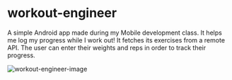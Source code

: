 # workout-engineer

A simple Android app made during my Mobile development class. It helps me log my progress while I work out! It fetches its exercises from a remote API.
The user can enter their weights and reps in order to track their progress.

![workout-engineer-image](https://drive.google.com/file/d/1ri37C7iSuezGfulCETtyvyeJIjkchzAW/view?usp=sharing)
